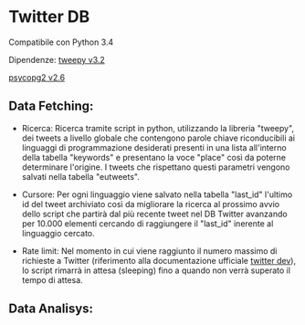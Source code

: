 # Twitter DB

Compatibile con Python 3.4

Dipendenze:
[tweepy v3.2](http://tweepy.readthedocs.org/en/v3.2.0/)

[psycopg2 v2.6](http://initd.org/psycopg/docs/)


## Data Fetching:

 * Ricerca:
	Ricerca tramite script in python, utilizzando la libreria "tweepy", dei tweets a livello globale che contengono parole chiave 
	riconducibili ai linguaggi di programmazione desiderati presenti in una lista all'interno della tabella "keywords"
	e presentano la voce "place" così da poterne determinare l'origine. I tweets che rispettano questi parametri vengono salvati
	nella tabella "eutweets".

 * Cursore:
	Per ogni linguaggio viene salvato nella tabella "last_id" l'ultimo id del tweet archiviato così da migliorare la ricerca al prossimo
	avvio dello script che partirà dal più recente tweet nel DB Twitter avanzando per 10.000 elementi cercando di raggiungere il "last_id"
	inerente al linguaggio cercato.

 * Rate limit:
	Nel momento in cui viene raggiunto il numero massimo di richieste a Twitter (riferimento alla documentazione ufficiale 
	[twitter dev](https://dev.twitter.com/rest/public/rate-limiting)), lo script rimarrà in attesa (sleeping) fino a quando non verrà superato il tempo di attesa.


## Data Analisys:

	 
